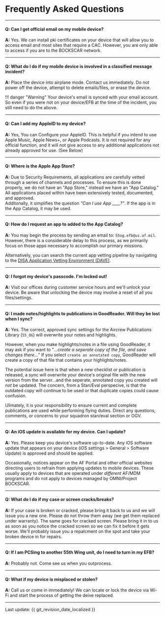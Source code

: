 # Frequently Asked Questions

---

#### Q: Can I get official email on my mobile device?

**A:** Yes. We can install pki certificates on your device that will allow you to access email and most sites that require a CAC. However, you are only able to access if you are to the BOCKSCAR network.

---

#### Q: What do I do if my mobile device is involved in a classified message incident?

**A:** Place the device into airplane mode. Contact us immediately. Do _not_ power off the device, attempt to delete emails/files, or erase the device.

!!! danger "Warning"
     Your device's email is synced with your email account. So even if you were not on your device/EFB at the time of the incident, you still need to do the above.

---

#### Q: Can I add my AppleID to my device?

**A:** Yes, You can Configure your AppleID. This is helpful if you intend to use Apple Music, Apple News+, or Apple Podcasts. It is not required for any official function, and it will not give access to any additional applications not already approved for use. (See Below)

---

#### Q: Where is the Apple App Store?

**A:** Due to Security Requirements, all applications are carefully vetted through a series of channels and processes. To ensure this is done properly, we do not have an "App Store," instead we have an "App Catalog."  
All applications placed within have been extensively tested, documented, and approved.  
Additonally, it simplifies the question _"Can I use App \_\_\_\_?"_. If the app is in the App Catalog, it may be used.

---

#### Q: How do I request an app to added to the App Catalog?

**A:** You may begin the process by sending an email to: `55og.efb@us.af.mil`. However, there is a considerable delay to this process, as we primarily focus on those apps necessary to accomplish our primary missions. 

Alternatively, you can search the current app vetting pipeline by navigating to the [DISA Application Vetting Environment \(DAVE\)](https://dave.disa.mil).

---

#### Q: I forgot my device's passcode. I'm locked out!

**A:** Visit our offices during customer service hours and we'll unlock your device. Be aware that unlocking the device may involve a reset of all you files/settings.

---

#### Q: I made notes/highlights to publications in GoodReader. Will they be lost when I sync?

**A:** Yes. The correct, approved sync settings for the Aircrew Publications Library (`55_OG`) will overwrite your notes and highlights.

However, when you make highlights/notes in a file using GoodReader, it may ask if you want to "_...create a seperate copy of the file, and save changes there..._" If you select `create an annotated copy`, GoodReader will create a copy of that file that contains your highlights/notes.

The potential issue here is that when a new checklist or publication is released, a sync will overwrite your device's original file with the new version from the server...and the seperate, annotated copy you created will _not_ be updated. The concern, from a Stan/Eval perspecive, is that the outdated copy will continue to be used or that duplicate copies could cause confusion.  

Ulimately, it is your responsibility to ensure current and complete publications are used while performing flying duties. Direct any questions, comments, or concerns to your squadron stan/eval section or OGV.  

---

#### Q: An iOS update is available for my device. Can I update?

**A:** Yes. Please keep you device's software up-to-date. Any iOS software update that appears on your device (iOS settings > General > Software Update) is approved and should be applied.  

Occasionally, notices appear on the AF Portal and other official websites directing users to refrain from applying updates to mobile devices. These usually apply to devices that are operated under _different_ AF/MDM programs and do not apply to devices managed by OMNI/Project BOCKSCAR.

---

#### Q: What do I do if my case or screen cracks/breaks?

**A:** If your case is broken or cracked, please bring it back to us and we will issue you a new one. Please do not throw them away (we get them replaced under warranty). The same goes for cracked screen. Please bring it in to us as soon as you notice the cracked screen so we can fix it before it gets worse. We'll probably issue you a repalcment on the spot and take your broken device in for repairs.

---

#### Q: If I am PCSing to another 55th Wing unit, do I need to turn in my EFB?

**A:** Probably not. Come see us when you outprocess.

---

#### Q: What if my device is misplaced or stolen?

**A:** Call us or come in immediately! We can locate or lock the device via Wi-Fi and start the process of getting the deive replaced.

---

Last update: {{ git_revision_date_localized }}
